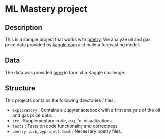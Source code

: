 # ML Mastery project

## Description

This is a sample project that works with [poetry](https://python-poetry.org/). We analyze oil and gas price data provided by [kaggle.com](https://www.kaggle.com/) and build a forecasting model.

## Data

The data was provided [here](https://www.kaggle.com/datasets/prasertk/historical-daily-oil-and-natural-gas-prices?resource=download) in form of a Kaggle challenge.

## Structure

This projects contains the following directories / files:
* `exploratory` : Contains a Jupyter notebook with a first analysis of the oil and gas price data.
* `src` : Supplementary code, e.g. for visualizations.
* `tests` : Tests on code functionality and correctness.
* `poetry.lock`, `pyproject.toml` : Necessary poetry files.